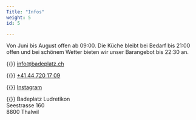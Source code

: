 ```yaml
---
Title: "Infos"
weight: 5
id: 5

---
```

Von Juni bis August offen ab 09:00. Die Küche bleibt bei Bedarf bis 21:00 offen und bei schönem Wetter bieten wir unser Barangebot bis 22:30 an.   

{{<icon class="fa fa-envelope">}}&nbsp;[info@badeplatz.ch](mailto:info@badeplatz.ch)

{{<icon class="fa fa-phone">}}&nbsp;[+41 44 720 17 09 ](tel:+41447201709)


{{<icon class="fa fa-instagram fa-2x">}}&nbsp;[Instagram](https://www.instagram.com/ludibadi/)

{{<icon class="fa fa-map-marker">}} Badeplatz Ludretikon  
Seestrasse 160  
8800 Thalwil




